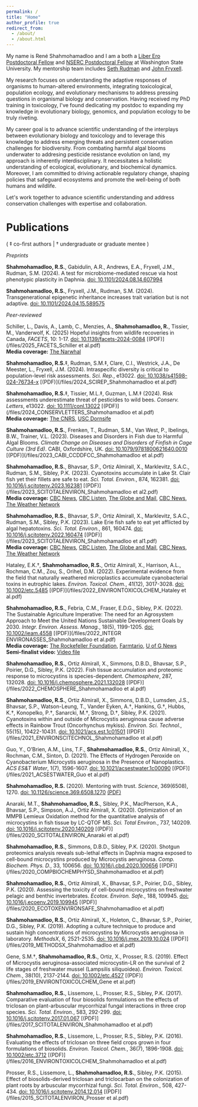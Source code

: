 ```yaml
---
permalink: /
title: "Home"
author_profile: true
redirect_from: 
  - /about/
  - /about.html
---
```


My name is René Shahmohamadloo and I am a both a [Liber Ero Postdoctoral Fellow](https://liberero.ca) and [NSERC Postdoctoral Fellow](https://www.nserc-crsng.gc.ca/students-etudiants/pd-np/pdf-bp_eng.asp) at Washington State University. My mentorship team includes [Seth Rudman](https://scholar.google.ca/citations?user=tkLbIiAAAAAJ&hl=en) and [John Fryxell](https://scholar.google.ca/citations?user=mq20LGsAAAAJ&hl=en).

My research focuses on understanding the adaptive responses of organisms to human-altered environments, integrating toxicological, population ecology, and evolutionary mechanisms to address pressing questions in organismal biology and conservation. Having received my PhD training in toxicology, I've found dedicating my postdoc to expanding my knowledge in evolutionary biology, genomics, and population ecology to be truly riveting.

My career goal is to advance scientific understanding of the interplays between evolutionary biology and toxicology and to leverage this knowledge to address emerging threats and persistent conservation challenges for biodiversity. From combating harmful algal blooms underwater to addresing pesticide resistance evolution on land, my approach is inherently interdisciplinary. It necessitates a holistic understanding of ecological, evolutionary, and biochemical dynamics. Moreover, I am committed to driving actionable regulatory change, shaping policies that safeguard ecosystems and promote the well-being of both humans and wildlife.

Let's work together to advance scientific understanding and address conservation challenges with expertise and collaboration.

Publications
======
( ‡ co-first authors | † undergraduate or graduate mentee )

_Preprints_

**Shahmohamadloo, R.S.**, Gabidulin, A.R., Andrews, E.A., Fryxell, J.M., Rudman, S.M. (2024). A test for microbiome-mediated rescue via host phenotypic plasticity in Daphnia. [doi: 10.1101/2024.08.14.607994](https://doi.org/10.1101/2024.08.14.607994)

**Shahmohamadloo, R.S.**, Fryxell, J.M., Rudman, S.M. (2024). Transgenerational epigenetic inheritance increases trait variation but is not adaptive. [doi: 10.1101/2024.04.15.589575](https://doi.org/10.1101/2024.04.15.589575)

_Peer-reviewed_

Schiller, L., Davis, A., Lamb, C., Menzies, A., **Shahmohamadloo, R.**, Tissier, M., Vanderwolf, K. (2025) Hopeful insights from wildlife recoveries in Canada, _FACETS_, 10: 1-17. [doi: 10.1139/facets-2024-0084](https://doi.org/10.1139/facets-2024-0084) [(PDF)](/files/2025_FACETS_Schiller et al.pdf)
<br>**Media coverage:** [The Narwhal](https://thenarwhal.ca/endangered-species-recovery-study-2025/)

**Shahmohamadloo, R.S.**‡, Rudman, S.M.‡, Clare, C.I., Westrick, J.A., De Meester, L., Fryxell, J.M. (2024). Intraspecific diversity is critical to population-level risk assessments. _Sci. Rep._, e13022. [doi: 10.1038/s41598-024-76734-x](https://doi.org/10.1038/s41598-024-76734-x) [(PDF)](/files/2024_SCIREP_Shahmohamadloo et al.pdf)

**Shahmohamadloo, R.S.**‡, Tissier, M.L.‡, Guzman, L.M.‡ (2024). Risk assessments underestimate threat of pesticides to wild bees. _Conserv. Letters_, e13022. [doi: 10.1111/conl.13022](https://doi.org/10.1111/conl.13022) [(PDF)](/files/2024_CONSERVLETTERS_Shahmohamadloo et al.pdf)
<br>**Media coverage:** [The CNRS](https://www.inee.cnrs.fr/fr/cnrsinfo/nouvelles-connaissances-sur-les-risques-des-pesticides-pour-les-abeilles-sauvages), [USC Dornsife](https://dornsife.usc.edu/news/stories/wild-native-bees-see-lower-counts-where-pesticides-are-used/)

**Shahmohamadloo, R.S.**, Frenken, T., Rudman, S.M., Van West, P., Ibelings, B.W., Trainer, V.L. (2023). Diseases and Disorders in Fish due to Harmful Algal Blooms. _Climate Change on Diseases and Disorders of Finfish in Cage Culture (3rd Ed)_. CABI, Oxfordshire, UK. [doi: 10.1079/9781800621640.0010](http://www.doi.org/10.1079/9781800621640.0010) [(PDF)](/files/2023_CABI_CCDDFCC_Shahmohamadloo et al.pdf)

**Shahmohamadloo, R.S.**, Bhavsar, S.P., Ortiz Almirall, X., Marklevitz, S.A.C., Rudman, S.M., Sibley, P.K. (2023). Cyanotoxins accumulate in Lake St. Clair fish yet their fillets are safe to eat. _Sci. Total. Environ._, 874, 162381. [doi: 10.1016/j.scitotenv.2023.162381](https://doi.org/10.1016/j.scitotenv.2023.162381) [(PDF)](/files/2023_SCITOTALENVIRON_Shahmohamadloo et al2.pdf)
<br>**Media coverage:** [CBC News](https://www.cbc.ca/news/canada/kitchener-waterloo/blue-green-algae-blooms-1.7326814), [CBC Listen](https://www.cbc.ca/listen/live-radio/1-104-the-morning-edition-k-w), [The Globe and Mail](https://www.theglobeandmail.com/canada/article-studies-probe-toxic-burden-on-fish-from-algal-blooms-in-lakes-erie-and/), [CBC News](https://www.cbc.ca/news/canada/windsor/lake-erie-anglers-consider-algae-helpful-1.6915783), [The Weather Network](https://www.theweathernetwork.com/en/news/nature/outdoors/some-lake-erie-anglers-consider-algae-blooms-helpful-but-what-are-the-health-effects)

**Shahmohamadloo, R.S.**, Bhavsar, S.P., Ortiz Almirall, X., Marklevitz, S.A.C., Rudman, S.M., Sibley, P.K. (2023). Lake Erie fish safe to eat yet afflicted by algal hepatotoxins. _Sci. Total. Environ._, 861, 160474. [doi: 10.1016/j.scitotenv.2022.160474](https://doi.org/10.1016/j.scitotenv.2022.160474) [(PDF)](/files/2023_SCITOTALENVIRON_Shahmohamadloo et al1.pdf)
<br>**Media coverage:** [CBC News](https://www.cbc.ca/news/canada/kitchener-waterloo/blue-green-algae-blooms-1.7326814), [CBC Listen](https://www.cbc.ca/listen/live-radio/1-104-the-morning-edition-k-w), [The Globe and Mail](https://www.theglobeandmail.com/canada/article-studies-probe-toxic-burden-on-fish-from-algal-blooms-in-lakes-erie-and/), [CBC News](https://www.cbc.ca/news/canada/windsor/lake-erie-anglers-consider-algae-helpful-1.6915783), [The Weather Network](https://www.theweathernetwork.com/en/news/nature/outdoors/some-lake-erie-anglers-consider-algae-blooms-helpful-but-what-are-the-health-effects)

Hataley, E.K.†, **Shahmohamadloo, R.S.**, Ortiz Almirall, X., Harrison, A.L., Rochman, C.M., Zou, S., Orihel, D.M. (2022). Experimental evidence from the field that naturally weathered microplastics accumulate cyanobacterial toxins in eutrophic lakes. _Environ. Toxicol. Chem._, 41(12), 3017-3028. [doi: 10.1002/etc.5485](https://doi.org/10.1002/etc.5485) [(PDF)](/files/2022_ENVIRONTOXICOLCHEM_Hataley et al.pdf)

**Shahmohamadloo, R.S.**, Febria, C.M., Fraser, E.D.G., Sibley, P.K. (2022). The Sustainable Agriculture Imperative: The need for an Agrosystem Approach to Meet the United Nations Sustainable Development Goals by 2030. _Integr. Environ. Assess. Manag._, 18(5), 1199-1205. [doi: 10.1002/ieam.4558](https://doi.org/10.1002/ieam.4558) [(PDF)](/files/2022_INTEGR ENVIRONASSES_Shahmohamadloo et al.pdf)
<br>**Media coverage:** [The Rockefeller Foundation](https://www.rockefellerfoundation.org/initiative/food-system-vision-prize/), [Farmtario](https://farmtario.com/news/university-proposal-among-food-system-prize-semifinalists/), [U of G News](https://news.uoguelph.ca/2020/06/u-of-g-future-food-vision-a-semi-finalist-for-international-prize/)
<br>**Semi-finalist video:** [Video file](https://vimeo.com/423867212)

**Shahmohamadloo, R.S.**, Ortiz Almirall, X., Simmons, D.B.D., Bhavsar, S.P., Poirier, D.G., Sibley, P.K. (2022). Fish tissue accumulation and proteomic response to microcystins is species-dependent. _Chemosphere_, 287, 132028. [doi: 10.1016/j.chemosphere.2021.132028](https://doi.org/10.1016/j.chemosphere.2021.132028) [(PDF)](/files/2022_CHEMOSPHERE_Shahmohamadloo et al.pdf)

**Shahmohamadloo, R.S.**, Ortiz Almirall, X., Simmons, D.B.D., Lumsden, J.S., Bhavsar, S.P., Watson-Leung, T., Vander Eyken, A.†, Hankins, G.†, Hubbs, K.†, Konopelko, P.†, Sanarcki, M.†, Strong, D.†, Sibley, P.K. (2021). Cyanotoxins within and outside of Microcystis aeruginosa cause adverse effects in Rainbow Trout (Oncorhynchus mykiss). _Environ. Sci. Technol._, 55(15), 10422-10431. [doi: 10.1021/acs.est.1c01501](https://doi.org/10.1021/acs.est.1c01501) [(PDF)](/files/2021_ENVIRONSCITECHNOL_Shahmohamadloo et al.pdf)

Guo, Y., O’Brien, A.M., Lins, T.F., **Shahmohamadloo, R.S.**, Ortiz Almirall, X., Rochman, C.M., Sinton, D. (2021). The Effects of Hydrogen Peroxide on Cyanobacterium Microcystis aeruginosa in the Presence of Nanoplastics. _ACS ES&T Water_, 1(7), 1596-1607. [doi: 10.1021/acsestwater.1c00090](https://doi.org/10.1021/acsestwater.1c00090) [(PDF)](/files/2021_ACSESTWATER_Guo et al.pdf)

**Shahmohamadloo, R.S.** (2020). Mentoring with trust. _Science_, 369(6508), 1270. [doi: 10.1126/science.369.6508.1270](http://doi.org/10.1126/science.369.6508.1270) [(PDF)](/files/2020_SCIENCE_Shahmohamadloo.pdf)

Anaraki, M.T., **Shahmohamadloo, R.S.**, Sibley, P.K., MacPherson, K.A., Bhavsar, S.P., Simpson, A.J., Ortiz Almirall, X. (2020). Optimization of an MMPB Lemieux Oxidation method for the quantitative analysis of microcystins in fish tissue by LC-QTOF MS. _Sci. Total Environ._, 737, 140209. [doi: 10.1016/j.scitotenv.2020.140209](http://doi.org/10.1016/j.scitotenv.2020.140209) [(PDF)](/files/2020_SCITOTALENVIRON_Anaraki et al.pdf)

**Shahmohamadloo, R.S.**, Simmons, D.B.D., Sibley, P.K. (2020). Shotgun proteomics analysis reveals sub-lethal effects in Daphnia magna exposed to cell-bound microcystins produced by Microcystis aeruginosa. _Comp. Biochem. Phys. D._, 33, 100656. [doi: 10.1016/j.cbd.2020.100656](http://doi.org/10.1016/j.cbd.2020.100656) [(PDF)](/files/2020_COMPBIOCHEMPHYSD_Shahmohamadloo et al.pdf)

**Shahmohamadloo, R.S.**, Ortiz Almirall, X., Bhavsar, S.P., Poirier, D.G., Sibley, P.K. (2020). Assessing the toxicity of cell-bound microcystins on freshwater pelagic and benthic invertebrates. _Ecotox. Environ. Safe._, 188, 109945. [doi: 10.1016/j.ecoenv.2019.109945](http://doi.org/10.1016/j.ecoenv.2019.109945) [(PDF)](/files/2020_ECOTOXENVIRONSAFE_Shahmohamadloo et al.pdf)

**Shahmohamadloo, R.S.**, Ortiz Almirall, X., Holeton, C., Bhavsar, S.P., Poirier, D.G., Sibley, P.K. (2019). Adopting a culture technique to produce and sustain high concentrations of microcystins by Microcystis aeruginosa in laboratory. _MethodsX_, 6, 2521-2535. [doi: 10.1016/j.mex.2019.10.024](https://doi.org/10.1016/j.mex.2019.10.024) [(PDF)](/files/2019_METHODSX_Shahmohamadloo et al.pdf)

Gene, S.M.†, **Shahmohamadloo, R.S.**, Ortiz, X., Prosser, R.S. (2019). Effect of Microcystis aeruginosa-associated microcystin-LR on the survival of 2 life stages of freshwater mussel (Lampsilis siliquoidea). _Environ. Toxicol. Chem._, 38(10), 2137-2144. [doi: 10.1002/etc.4527](http://doi.org/10.1002/etc.4527) [(PDF)](/files/2019_ENVIRONTOXICOLCHEM_Gene et al.pdf)

**Shahmohamadloo, R.S.**, Lissemore, L., Prosser, R.S., Sibley, P.K. (2017). Comparative evaluation of four biosolids formulations on the effects of triclosan on plant-arbuscular mycorrhizal fungal interactions in three crop species. _Sci. Total. Environ._, 583, 292-299. [doi: 10.1016/j.scitotenv.2017.01.067](http://doi.org/10.1016/j.scitotenv.2017.01.067) [(PDF)](/files/2017_SCITOTALENVIRON_Shahmohamadloo et al.pdf)

**Shahmohamadloo, R.S.**, Lissemore, L., Prosser, R.S., Sibley, P.K. (2016). Evaluating the effects of triclosan on three field crops grown in four formulations of biosolids. _Environ. Toxicol. Chem._, 36(7), 1896-1908. [doi: 10.1002/etc.3712](http://doi.org/10.1002/etc.3712) [(PDF)](/files/2016_ENVIRONTOXICOLCHEM_Shahmohamadloo et al.pdf)

Prosser, R.S., Lissemore, L., **Shahmohamadloo, R.S.**, Sibley, P.K. (2015). Effect of biosolids-derived triclosan and triclocarban on the colonization of plant roots by arbuscular mycorrhizal fungi. _Sci. Total. Environ._, 508, 427-434. [doi: 10.1016/j.scitotenv.2014.12.014](http://doi.org/10.1016/j.scitotenv.2014.12.014) [(PDF)](/files/2015_SCITOTALENVIRON_Prosser et al.pdf)
